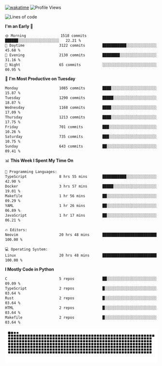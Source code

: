 [![wakatime](https://wakatime.com/badge/user/b920b284-3cde-4cd4-b72e-f7f22d050b16.svg)](https://wakatime.com/@b920b284-3cde-4cd4-b72e-f7f22d050b16)
![Profile Views](http://img.shields.io/badge/Profile%20Views-4586-blue)
<!--START_SECTION:waka-->
![Lines of code](https://img.shields.io/badge/From%20Hello%20World%20I%27ve%20Written-5.4%20million%20lines%20of%20code-blue)

**I'm an Early 🐤** 

```text
🌞 Morning                1518 commits        ██████░░░░░░░░░░░░░░░░░░░   22.21 % 
🌆 Daytime                3122 commits        ███████████░░░░░░░░░░░░░░   45.68 % 
🌃 Evening                2130 commits        ████████░░░░░░░░░░░░░░░░░   31.16 % 
🌙 Night                  65 commits          ░░░░░░░░░░░░░░░░░░░░░░░░░   00.95 % 
```
📅 **I'm Most Productive on Tuesday** 

```text
Monday                   1085 commits        ████░░░░░░░░░░░░░░░░░░░░░   15.87 % 
Tuesday                  1290 commits        █████░░░░░░░░░░░░░░░░░░░░   18.87 % 
Wednesday                1168 commits        ████░░░░░░░░░░░░░░░░░░░░░   17.09 % 
Thursday                 1213 commits        ████░░░░░░░░░░░░░░░░░░░░░   17.75 % 
Friday                   701 commits         ███░░░░░░░░░░░░░░░░░░░░░░   10.26 % 
Saturday                 735 commits         ███░░░░░░░░░░░░░░░░░░░░░░   10.75 % 
Sunday                   643 commits         ██░░░░░░░░░░░░░░░░░░░░░░░   09.41 % 
```


📊 **This Week I Spent My Time On** 

```text
💬 Programming Languages: 
TypeScript               8 hrs 55 mins       ███████████░░░░░░░░░░░░░░   42.90 % 
Docker                   3 hrs 57 mins       █████░░░░░░░░░░░░░░░░░░░░   19.01 % 
Makefile                 1 hr 56 mins        ██░░░░░░░░░░░░░░░░░░░░░░░   09.29 % 
YAML                     1 hr 26 mins        ██░░░░░░░░░░░░░░░░░░░░░░░   06.89 % 
JavaScript               1 hr 17 mins        ██░░░░░░░░░░░░░░░░░░░░░░░   06.21 % 

🔥 Editors: 
Neovim                   20 hrs 48 mins      █████████████████████████   100.00 % 

💻 Operating System: 
Linux                    20 hrs 48 mins      █████████████████████████   100.00 % 
```

**I Mostly Code in Python** 

```text
C                        5 repos             ██░░░░░░░░░░░░░░░░░░░░░░░   09.09 % 
TypeScript               2 repos             █░░░░░░░░░░░░░░░░░░░░░░░░   03.64 % 
Rust                     2 repos             █░░░░░░░░░░░░░░░░░░░░░░░░   03.64 % 
HTML                     2 repos             █░░░░░░░░░░░░░░░░░░░░░░░░   03.64 % 
Makefile                 2 repos             █░░░░░░░░░░░░░░░░░░░░░░░░   03.64 % 
```




<!--END_SECTION:waka-->
![Snake animation](https://raw.githubusercontent.com/timmypidashev/timmypidashev/main/commits.svg)
